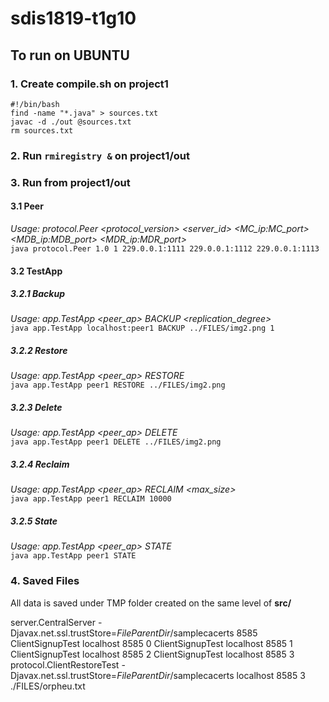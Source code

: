 # sdis1819-t1g10

## To run on UBUNTU

### 1. Create __compile.sh__ on project1
```
#!/bin/bash
find -name "*.java" > sources.txt
javac -d ./out @sources.txt
rm sources.txt
```
### 2. Run `rmiregistry &` on project1/out

### 3. Run from project1/out  

#### 3.1 Peer  
*Usage: protocol.Peer <protocol_version> <server_id> <MC_ip:MC_port> <MDB_ip:MDB_port> <MDR_ip:MDR_port>*  
`java protocol.Peer 1.0 1 229.0.0.1:1111 229.0.0.1:1112 229.0.0.1:1113`  
    
#### 3.2 TestApp  
##### 3.2.1 Backup  
*Usage: app.TestApp <peer_ap> BACKUP <filepath> <replication_degree>*  
`java app.TestApp localhost:peer1 BACKUP ../FILES/img2.png 1`  
##### 3.2.2 Restore  
*Usage: app.TestApp <peer_ap> RESTORE <filepath>*  
`java app.TestApp peer1 RESTORE ../FILES/img2.png`  
##### 3.2.3 Delete  
*Usage: app.TestApp <peer_ap> DELETE <filepath>*  
`java app.TestApp peer1 DELETE ../FILES/img2.png`  
##### 3.2.4 Reclaim  
*Usage: app.TestApp <peer_ap> RECLAIM <max_size>*  
`java app.TestApp peer1 RECLAIM 10000`  
##### 3.2.5 State  
*Usage: app.TestApp <peer_ap> STATE*  
`java app.TestApp peer1 STATE`  

### 4. Saved Files
All data is saved under TMP folder created on the same level of **src/**

server.CentralServer -Djavax.net.ssl.trustStore=$FileParentDir$/samplecacerts 8585
ClientSignupTest localhost 8585 0
ClientSignupTest localhost 8585 1
ClientSignupTest localhost 8585 2
ClientSignupTest localhost 8585 3
protocol.ClientRestoreTest -Djavax.net.ssl.trustStore=$FileParentDir$/samplecacerts localhost 8585 3 ./FILES/orpheu.txt
